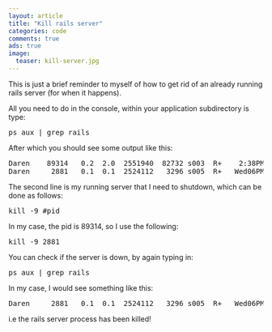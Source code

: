 ```yaml
---
layout: article
title: "Kill rails server"
categories: code
comments: true
ads: true
image:
  teaser: kill-server.jpg
---
```


This is just a brief reminder to myself of how to get rid of an already running rails server (for when it happens).

All you need to do in the console, within your application subdirectory is type:

<pre>ps aux | grep rails</pre>

After which you should see some output like this:

<pre>Daren    89314   0.2  2.0  2551940  82732 s003  R+    2:38PM   2:38.93 /Users/Daren/.rvm/rubies/ruby-1.9.2-p180/bin/ruby script/rails s
Daren     2881   0.1  0.1  2524112   3296 s005  R+   Wed06PM   2:11.62 /Users/Daren/.rvm/rubies/ruby-1.9.2-p180/bin/ruby script/rails c</pre>

The second line is my running server that I need to shutdown, which can be done as follows:

<pre>kill -9 #pid</pre>

In my case, the pid is 89314, so I use the following:

<pre>kill -9 2881</pre>

You can check if the server is down, by again typing in:

<pre>ps aux | grep rails</pre>

In my case, I would see something like this:

<pre>Daren     2881   0.1  0.1  2524112   3296 s005  R+   Wed06PM   2:11.62 /Users/Daren/.rvm/rubies/ruby-1.9.2-p180/bin/ruby script/rails c</pre>

i.e the rails server process has been killed!
